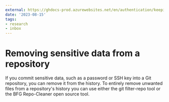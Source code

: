 ```yaml
---
external: https://ghdocs-prod.azurewebsites.net/en/authentication/keeping-your-account-and-data-secure/removing-sensitive-data-from-a-repository
date: '2023-08-15'
tags:
- research
- inbox
---
```


# Removing sensitive data from a repository

If you commit sensitive data, such as a password or SSH key into a Git repository, you can remove it from the history. To entirely remove unwanted files from a repository's history you can use either the git filter-repo tool or the BFG Repo-Cleaner open source tool.
